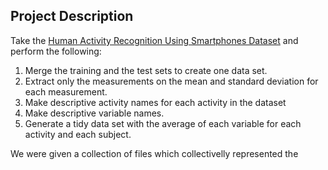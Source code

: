
## Project Description
Take the [Human Activity Recognition Using Smartphones Dataset](http://archive.ics.uci.edu/ml/datasets/Human+Activity+Recognition+Using+Smartphones) and perform the following:

  1. Merge the training and the test sets to create one data set.
  2. Extract only the measurements on the mean and standard deviation for each measurement. 
  3. Make descriptive activity names for each activity in the dataset
  4. Make descriptive variable names. 
  5. Generate a tidy data set with the average of each variable for each activity and each subject.

We were given a collection of files which collectivelly represented the 

